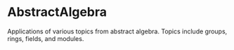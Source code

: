 # AbstractAlgebra
Applications of various topics from abstract algebra. Topics include groups, rings, fields, and modules.  
